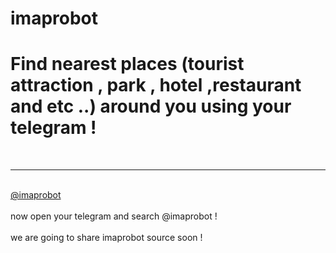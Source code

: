 # imaprobot
<h1>Find nearest places (tourist attraction , park , hotel ,restaurant and etc ..) around you using your telegram !</h1>
<br><hr><Br>
<a href="http://tlgrm.me/imaprobot">@imaprobot</a>
<br><Br>
now open your telegram and search @imaprobot !
<br><br>
we are going to share imaprobot source soon !

